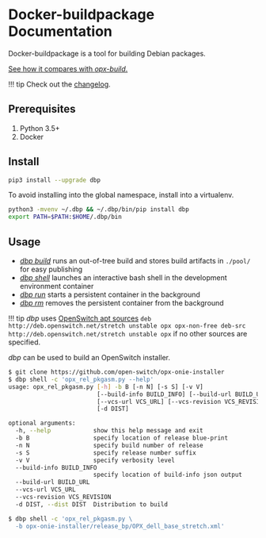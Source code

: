 # Docker-buildpackage Documentation

Docker-buildpackage is a tool for building Debian packages.

[See how it compares with *opx-build*.](compares.md)

!!! tip
    Check out the [changelog](changelog.md).

## Prerequisites

1. Python 3.5+
1. Docker

## Install

```bash
pip3 install --upgrade dbp
```

To avoid installing into the global namespace, install into a virtualenv.

```bash
python3 -mvenv ~/.dbp && ~/.dbp/bin/pip install dbp
export PATH=$PATH:$HOME/.dbp/bin
```

## Usage

* [*dbp build*](commands/build.md) runs an out-of-tree build and stores build artifacts in `./pool/` for easy publishing
* [*dbp shell*](commands/shell.md) launches an interactive bash shell in the development environment container
* [*dbp run*](commands/run.md) starts a persistent container in the background
* [*dbp rm*](commands/rm.md) removes the persistent container from the background

!!! tip
    *dbp* uses [OpenSwitch apt sources](http://deb.openswitch.net)
    ```
    deb     http://deb.openswitch.net/stretch unstable opx opx-non-free
    deb-src http://deb.openswitch.net/stretch unstable opx
    ```
    if no other sources are specified.

*dbp* can be used to build an OpenSwitch installer.

```bash
$ git clone https://github.com/open-switch/opx-onie-installer
$ dbp shell -c 'opx_rel_pkgasm.py --help'
usage: opx_rel_pkgasm.py [-h] -b B [-n N] [-s S] [-v V]
                         [--build-info BUILD_INFO] [--build-url BUILD_URL]
                         [--vcs-url VCS_URL] [--vcs-revision VCS_REVISION]
                         [-d DIST]

optional arguments:
  -h, --help            show this help message and exit
  -b B                  specify location of release blue-print
  -n N                  specify build number of release
  -s S                  specify release number suffix
  -v V                  specify verbosity level
  --build-info BUILD_INFO
                        specify location of build-info json output
  --build-url BUILD_URL
  --vcs-url VCS_URL
  --vcs-revision VCS_REVISION
  -d DIST, --dist DIST  Distribution to build

$ dbp shell -c 'opx_rel_pkgasm.py \
  -b opx-onie-installer/release_bp/OPX_dell_base_stretch.xml'
```
